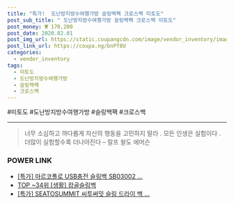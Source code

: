 ```yaml
--- 
title: "특가!  도난방지방수여행가방 슬링백팩 크로스백 미토도" 
post_sub_title: " 도난방지방수여행가방 슬링백팩 크로스백 미토도" 
post_money: ₩ 170,200 
post_date: 2020.02.01 
post_img_url: https://static.coupangcdn.com/image/vendor_inventory/images/2018/01/18/9/8/ff6594c4-2741-4381-9a19-771982e08812.jpg 
post_link_url: https://coupa.ng/bnPf8U 
categories: 
  - vendor_inventory 
tags: 
  - 미토도 
  - 도난방지방수여행가방 
  - 슬링백팩 
  - 크로스백 
--- 
```

  #미토도 #도난방지방수여행가방 #슬링백팩 #크로스백 
<hr> 

> 너무 소심하고 까다롭게 자신의 행동을 고민하지 말라 . 모든 인생은 실험이다 . 더많이 실험할수록 더나아진다  – 랄프 왈도 에머슨 


### POWER LINK

* <a href="https://blog.naver.com/sakai111/221792629115" target="_blank">[특가] 마르코폴로 USB충전 슬링백 SB03002 ...</a>
* <a href="https://blog.naver.com/fasyy4321/221782524626" target="_blank"> TOP ~34위 [생활] 캉골슬링백</a>
* <a href="https://blog.naver.com/santokki14/221789776344" target="_blank">[특가] SEATOSUMMIT 씨투써밋 슬링 드라이 백 ...</a>
